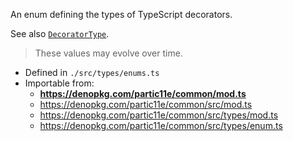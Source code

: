 An enum defining the types of TypeScript decorators.

See also [`DecoratorType`](types?id=decoratortype).

> These values may evolve over time.

- Defined in `./src/types/enums.ts`
- Importable from:
  - **https://denopkg.com/partic11e/common/mod.ts**
  - https://denopkg.com/partic11e/common/src/mod.ts
  - https://denopkg.com/partic11e/common/src/types/mod.ts
  - https://denopkg.com/partic11e/common/src/types/enum.ts
